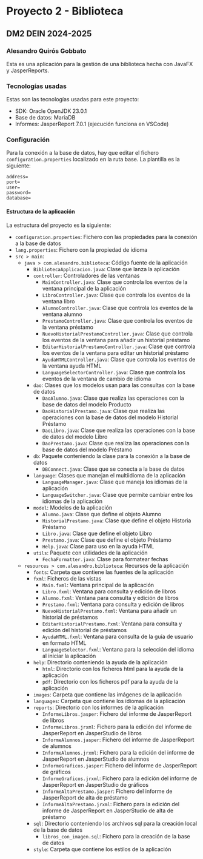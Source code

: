 # Proyecto 2 - Biblioteca
## DM2 DEIN 2024-2025
### Alesandro Quirós Gobbato

Esta es una aplicación para la gestión de una biblioteca hecha con JavaFX y JasperReports.

### Tecnologías usadas

Estas son las tecnologías usadas para este proyecto:
- SDK: Oracle OpenJDK 23.0.1
- Base de datos: MariaDB
- Informes: JasperReport 7.0.1 (ejecución funciona en VSCode)

### Configuración

Para la conexión a la base de datos, hay que editar el fichero `configuration.properties` localizado en la ruta base.
La plantilla es la siguiente:
```
address=
port=
user=
password=
database=
```

#### Estructura de la aplicación

La estructura del proyecto es la siguiente:
- `configuration.properties`: Fichero con las propiedades para la conexión a la base de datos
- `lang.properties`: Fichero con la propiedad de idioma
- `src > main`:
    - `java > com.alesandro.biblioteca`: Código fuente de la aplicación
        - `BibliotecaApplicacion.java`: Clase que lanza la aplicación
        - `controller`: Controladores de las ventanas
          - `MainController.java`: Clase que controla los eventos de la ventana principal de la aplicación
          - `LibroController.java`: Clase que controla los eventos de la ventana libro
          - `AlumnoController.java`: Clase que controla los eventos de la ventana alumno
          - `PrestamoController.java`: Clase que controla los eventos de la ventana préstamo
          - `NuevoHistorialPrestamoController.java`: Clase que controla los eventos de la ventana para añadir un historial préstamo
          - `EditarHistorialPrestamoController.java`: Clase que controla los eventos de la ventana para editar un historial préstamo
          - `AyudaHTMLController.java`: Clase que controla los eventos de la ventana ayuda HTML
          - `LanguageSelectorController.java`: Clase que controla los eventos de la ventana de cambio de idioma
        - `dao`: Clases que los modelos usan para las consultas con la base de datos
          - `DaoAlumno.java`: Clase que realiza las operaciones con la base de datos del modelo Producto
          - `DaoHistorialPrestamo.java`: Clase que realiza las operaciones con la base de datos del modelo Historial Préstamo
          - `DaoLibro.java`: Clase que realiza las operaciones con la base de datos del modelo Libro
          - `DaoPrestamo.java`: Clase que realiza las operaciones con la base de datos del modelo Préstamo
        - `db`: Paquete conteniendo la clase para la conexión a la base de datos
          - `DBConnect.java`: Clase que se conecta a la base de datos
        - `language`: Clases que manejan el multiidioma de la aplicación
          - `LanguageManager.java`: Clase que maneja los idiomas de la aplicación
          - `LanguageSwitcher.java`: Clase que permite cambiar entre los idiomas de la aplicación
        - `model`: Modelos de la aplicación
          - `Alumno.java`: Clase que define el objeto Alumno
          - `HistorialPrestamo.java`: Clase que define el objeto Historia Préstamo
          - `Libro.java`: Clase que define el objeto Libro
          - `Prestamo.java`: Clase que define el objeto Préstamo
          - `Help.java`: Clase para uso en la ayuda HTML
        - `utils`: Paquete con utilidades de la aplicación
          - `FechaFormatter.java`: Clase para formatear fechas
    - `resources > com.alesandro.biblioteca`: Recursos de la aplicación
        - `fonts`: Carpeta que contiene las fuentes de la aplicación
        - `fxml`: Ficheros de las vistas
          - `Main.fxml`: Ventana principal de la aplicación
          - `Libro.fxml`: Ventana para consulta y edición de libros
          - `Alumno.fxml`: Ventana para consulta y edición de libros
          - `Prestamo.fxml`: Ventana para consulta y edición de libros
          - `NuevoHistorialPrestamo.fxml`: Ventana para añadir un historial de préstamos
          - `EditarHistorialPrestamo.fxml`: Ventana para consulta y edición del historial de préstamos
          - `AyudaHTML.fxml`: Ventana para consulta de la guía de usuario en formato HTML
          - `LanguageSelector.fxml`: Ventana para la selección del idioma al iniciar la aplicación
        - `help`: Directorio conteniendo la ayuda de la aplicación
          - `html`: Directorio con los ficheros html para la ayuda de la aplicación
          - `pdf`: Directorio con los ficheros pdf para la ayuda de la aplicación
        - `images`: Carpeta que contiene las imágenes de la aplicación
        - `languages`: Carpeta que contiene los idiomas de la aplicación
        - `reports`: Directorio con los informes de la aplicación
          - `InformeLibros.jasper`: Fichero del informe de JasperReport de libros
          - `InformeLibros.jrxml`: Fichero para la edición del informe de JasperReport en JasperStudio de libros
          - `InformeAlumnos.jasper`: Fichero del informe de JasperReport de alumnos
          - `InformeAlumnos.jrxml`: Fichero para la edición del informe de JasperReport en JasperStudio de alumnos
          - `InformeGraficos.jasper`: Fichero del informe de JasperReport de gráficos
          - `InformeGraficos.jrxml`: Fichero para la edición del informe de JasperReport en JasperStudio de gráficos
          - `InformeAltaPrestamo.jasper`: Fichero del informe de JasperReport de alta de préstamo
          - `InformeAltaPrestamo.jrxml`: Fichero para la edición del informe de JasperReport en JasperStudio de alta de préstamo
        - `sql`: Directorio conteniendo los archivos sql para la creación local de la base de datos
          - `libros_con_imagen.sql`: Fichero para la creación de la base de datos
        - `style`: Carpeta que contiene los estilos de la aplicación

